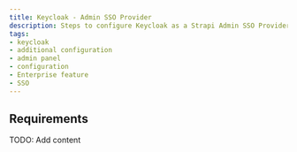 ```yaml
---
title: Keycloak - Admin SSO Provider
description: Steps to configure Keycloak as a Strapi Admin SSO Provider
tags:
- keycloak
- additional configuration
- admin panel
- configuration
- Enterprise feature
- SSO 
---
```


## Requirements

TODO: Add content
